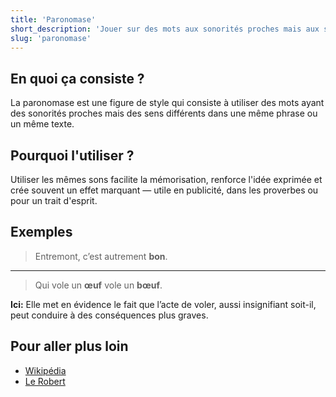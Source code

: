 ```yaml
---
title: 'Paronomase'
short_description: 'Jouer sur des mots aux sonorités proches mais aux sens différents.'
slug: 'paronomase'
---
```


## En quoi ça consiste ?

La paronomase est une figure de style qui consiste à utiliser des mots ayant des sonorités proches mais des sens différents dans une même phrase ou un même texte.

## Pourquoi l'utiliser ?

Utiliser les mêmes sons facilite la mémorisation, renforce l'idée exprimée et crée souvent un effet marquant — utile en publicité, dans les proverbes ou pour un trait d'esprit.

## Exemples

> Entremont, c’est autrement **bon**.

---

> Qui vole un **œuf** vole un **bœuf**.

**Ici:** Elle met en évidence le fait que l’acte de voler, aussi insignifiant soit-il, peut conduire à des conséquences plus graves.

## Pour aller plus loin

- [Wikipédia](https://fr.wikipedia.org/wiki/Paronymie#Paronomase)
- [Le Robert](https://dictionnaire.lerobert.com/definition/paronomase)
